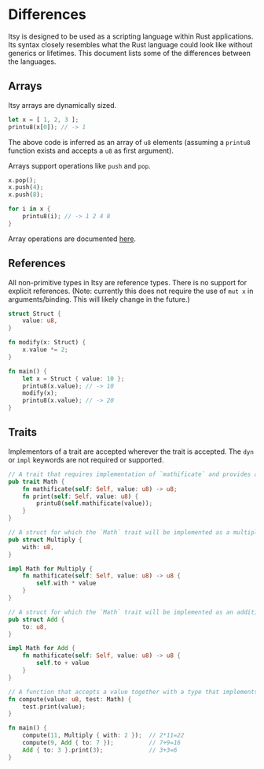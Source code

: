 # Differences

Itsy is designed to be used as a scripting language within Rust applications. Its syntax closely resembles what the Rust language could look like without generics or lifetimes.
This document lists some of the differences between the languages.

## Arrays

Itsy arrays are dynamically sized.

```rust
let x = [ 1, 2, 3 ];
printu8(x[0]); // -> 1
```

The above code is inferred as an array of `u8` elements (assuming a `printu8` function exists and accepts a `u8` as first argument).

Arrays support operations like `push` and `pop`.

```rust
x.pop();
x.push(4);
x.push(8);

for i in x {
    printu8(i); // -> 1 2 4 8
}
```

Array operations are documented [here](builtin.array.md).

## References

All non-primitive types in Itsy are reference types. There is no support for explicit references. (Note: currently this does not require the use of `mut x` in arguments/binding. This will likely change in the future.)

```rust
struct Struct {
    value: u8,
}

fn modify(x: Struct) {
    x.value *= 2;
}

fn main() {
    let x = Struct { value: 10 };
    printu8(x.value); // -> 10
    modify(x);
    printu8(x.value); // -> 20
}
```

## Traits

Implementors of a trait are accepted wherever the trait is accepted. The `dyn` or `impl` keywords are not required or supported.

```rust
// A trait that requires implementation of `mathificate` and provides a `print` function
pub trait Math {
    fn mathificate(self: Self, value: u8) -> u8;
    fn print(self: Self, value: u8) {
        printu8(self.mathificate(value));
    }
}

// A struct for which the `Math` trait will be implemented as a multiplication.
pub struct Multiply {
    with: u8,
}

impl Math for Multiply {
    fn mathificate(self: Self, value: u8) -> u8 {
        self.with * value
    }
}

// A struct for which the `Math` trait will be implemented as an addition.
pub struct Add {
    to: u8,
}

impl Math for Add {
    fn mathificate(self: Self, value: u8) -> u8 {
        self.to + value
    }
}

// A function that accepts a value together with a type that implements `Math`.
fn compute(value: u8, test: Math) {
    test.print(value);
}

fn main() {
    compute(11, Multiply { with: 2 });  // 2*11=22
    compute(9, Add { to: 7 });          // 7+9=16
    Add { to: 3 }.print(3);             // 3+3=6
}
```